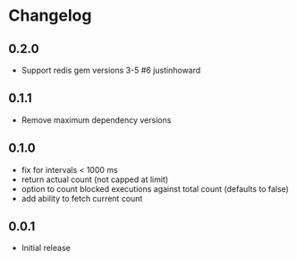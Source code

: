 # Changelog

## 0.2.0

- Support redis gem versions 3-5 #6 justinhoward

## 0.1.1

* Remove maximum dependency versions

## 0.1.0

* fix for intervals < 1000 ms
* return actual count (not capped at limit)
* option to count blocked executions against total count (defaults to false)
* add ability to fetch current count

## 0.0.1

* Initial release
